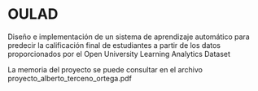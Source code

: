 # OULAD
Diseño e implementación de un sistema de aprendizaje automático para predecir la calificación final de 
estudiantes a partir de los datos proporcionados por el Open University Learning Analytics Dataset

La memoria del proyecto se puede consultar en el archivo proyecto_alberto_terceno_ortega.pdf
